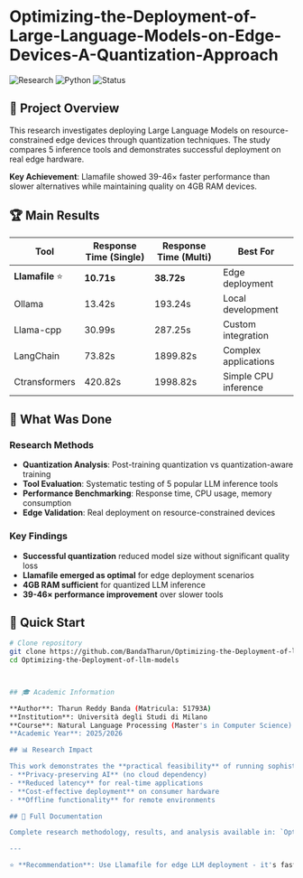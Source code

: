# Optimizing-the-Deployment-of-Large-Language-Models-on-Edge-Devices-A-Quantization-Approach




![Research](https://img.shields.io/badge/Research-LLM%20Edge%20Computing-blue) ![Python](https://img.shields.io/badge/Python-3.8+-green) ![Status](https://img.shields.io/badge/Status-Complete-success)

## 🎯 Project Overview

This research investigates deploying Large Language Models on resource-constrained edge devices through quantization techniques. The study compares 5 inference tools and demonstrates successful deployment on real edge hardware.

**Key Achievement**: Llamafile showed 39-46× faster performance than slower alternatives while maintaining quality on 4GB RAM devices.

## 🏆 Main Results

| Tool | Response Time (Single) | Response Time (Multi) | Best For |
|------|----------------------|---------------------|----------|
| **Llamafile** ⭐ | **10.71s** | **38.72s** | Edge deployment |
| Ollama | 13.42s | 193.24s | Local development |
| Llama-cpp | 30.99s | 287.25s | Custom integration |
| LangChain | 73.82s | 1899.82s | Complex applications |
| Ctransformers | 420.82s | 1998.82s | Simple CPU inference |

## 🔬 What Was Done

### Research Methods
- **Quantization Analysis**: Post-training quantization vs quantization-aware training
- **Tool Evaluation**: Systematic testing of 5 popular LLM inference tools
- **Performance Benchmarking**: Response time, CPU usage, memory consumption
- **Edge Validation**: Real deployment on resource-constrained devices

### Key Findings
- **Successful quantization** reduced model size without significant quality loss
- **Llamafile emerged as optimal** for edge deployment scenarios  
- **4GB RAM sufficient** for quantized LLM inference
- **39-46× performance improvement** over slower tools

## 🚀 Quick Start

```bash
# Clone repository
git clone https://github.com/BandaTharun/Optimizing-the-Deployment-of-llm-models.git
cd Optimizing-the-Deployment-of-llm-models



## 🎓 Academic Information

**Author**: Tharun Reddy Banda (Matricula: 51793A)  
**Institution**: Università degli Studi di Milano  
**Course**: Natural Language Processing (Master's in Computer Science)  
**Academic Year**: 2025/2026

## 📊 Research Impact

This work demonstrates the **practical feasibility** of running sophisticated language models on edge devices, enabling:
- **Privacy-preserving AI** (no cloud dependency)
- **Reduced latency** for real-time applications  
- **Cost-effective deployment** on consumer hardware
- **Offline functionality** for remote environments

## 📄 Full Documentation

Complete research methodology, results, and analysis available in: `Optimizing_the_Deployment_of_Large_Language_Models_on_Edge.pdf`

---

⭐ **Recommendation**: Use Llamafile for edge LLM deployment - it's fast, efficient, and requires zero installation.
